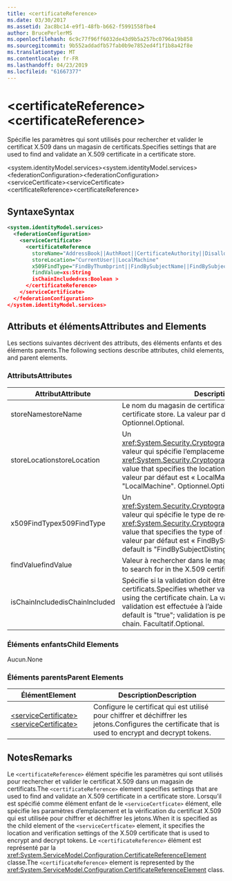 ```yaml
---
title: <certificateReference>
ms.date: 03/30/2017
ms.assetid: 2ac8bc14-e9f1-48fb-b662-f5991558fbe4
author: BrucePerlerMS
ms.openlocfilehash: 6c9c77f96ff6032de43d9b5a257bc0796a19b858
ms.sourcegitcommit: 9b552addadfb57fab0b9e7852ed4f1f1b8a42f8e
ms.translationtype: MT
ms.contentlocale: fr-FR
ms.lasthandoff: 04/23/2019
ms.locfileid: "61667377"
---
```

# <a name="certificatereference"></a><span data-ttu-id="276f6-101">\<certificateReference></span><span class="sxs-lookup"><span data-stu-id="276f6-101">\<certificateReference></span></span>
<span data-ttu-id="276f6-102">Spécifie les paramètres qui sont utilisés pour rechercher et valider le certificat X.509 dans un magasin de certificats.</span><span class="sxs-lookup"><span data-stu-id="276f6-102">Specifies settings that are used to find and validate an X.509 certificate in a certificate store.</span></span>  
  
 <span data-ttu-id="276f6-103">\<system.identityModel.services></span><span class="sxs-lookup"><span data-stu-id="276f6-103">\<system.identityModel.services></span></span>  
<span data-ttu-id="276f6-104">\<federationConfiguration></span><span class="sxs-lookup"><span data-stu-id="276f6-104">\<federationConfiguration></span></span>  
<span data-ttu-id="276f6-105">\<serviceCertificate></span><span class="sxs-lookup"><span data-stu-id="276f6-105">\<serviceCertificate></span></span>  
<span data-ttu-id="276f6-106">\<certificateReference></span><span class="sxs-lookup"><span data-stu-id="276f6-106">\<certificateReference></span></span>  
  
## <a name="syntax"></a><span data-ttu-id="276f6-107">Syntaxe</span><span class="sxs-lookup"><span data-stu-id="276f6-107">Syntax</span></span>  
  
```xml  
<system.identityModel.services>  
  <federationConfiguration>  
    <serviceCertificate>  
      <certificateReference   
        storeName="AddressBook||AuthRoot||CertificateAuthority||Disallowed||My||Root||TrustedPeople||TrustedPublisher"  
        storeLocation="CurrentUser||LocalMachine"  
        x509FindType="FindByThumbprint||FindBySubjectName||FindBySubjectDistinguishedName||FindByIssuerName||FindByIssuerDistinguishedName||FindBySerialNumber||FindByTimeValid||FindByTimeNotYetValid||FindByTimeExpired||FindByTemplateName||FindByApplicationPolicy||FindByCertificatePolicy||FindByExtension||FindByKeyUsage||FindBySubjectKeyIdentifier"  
        findValue=xs:String  
        isChainIncluded=xs:Boolean >  
      </certificateReference>  
    </serviceCertificate>  
  </federationConfiguration>  
</system.identityModel.services>  
```  
  
## <a name="attributes-and-elements"></a><span data-ttu-id="276f6-108">Attributs et éléments</span><span class="sxs-lookup"><span data-stu-id="276f6-108">Attributes and Elements</span></span>  
 <span data-ttu-id="276f6-109">Les sections suivantes décrivent des attributs, des éléments enfants et des éléments parents.</span><span class="sxs-lookup"><span data-stu-id="276f6-109">The following sections describe attributes, child elements, and parent elements.</span></span>  
  
### <a name="attributes"></a><span data-ttu-id="276f6-110">Attributs</span><span class="sxs-lookup"><span data-stu-id="276f6-110">Attributes</span></span>  
  
|<span data-ttu-id="276f6-111">Attribut</span><span class="sxs-lookup"><span data-stu-id="276f6-111">Attribute</span></span>|<span data-ttu-id="276f6-112">Description</span><span class="sxs-lookup"><span data-stu-id="276f6-112">Description</span></span>|  
|---------------|-----------------|  
|<span data-ttu-id="276f6-113">storeName</span><span class="sxs-lookup"><span data-stu-id="276f6-113">storeName</span></span>|<span data-ttu-id="276f6-114">Le nom du magasin de certificats X.509.</span><span class="sxs-lookup"><span data-stu-id="276f6-114">The name of the X.509 certificate store.</span></span> <span data-ttu-id="276f6-115">La valeur par défaut est « My ».</span><span class="sxs-lookup"><span data-stu-id="276f6-115">The default is "My".</span></span> <span data-ttu-id="276f6-116">Optionnel.</span><span class="sxs-lookup"><span data-stu-id="276f6-116">Optional.</span></span>|  
|<span data-ttu-id="276f6-117">storeLocation</span><span class="sxs-lookup"><span data-stu-id="276f6-117">storeLocation</span></span>|<span data-ttu-id="276f6-118">Un <xref:System.Security.Cryptography.X509Certificates.StoreLocation> valeur qui spécifie l’emplacement du magasin de certificats X.509.</span><span class="sxs-lookup"><span data-stu-id="276f6-118">A <xref:System.Security.Cryptography.X509Certificates.StoreLocation> value that specifies the location of the X.509 certificate store.</span></span> <span data-ttu-id="276f6-119">La valeur par défaut est « LocalMachine ».</span><span class="sxs-lookup"><span data-stu-id="276f6-119">The default value is "LocalMachine".</span></span> <span data-ttu-id="276f6-120">Optionnel.</span><span class="sxs-lookup"><span data-stu-id="276f6-120">Optional.</span></span>|  
|<span data-ttu-id="276f6-121">x509FindType</span><span class="sxs-lookup"><span data-stu-id="276f6-121">x509FindType</span></span>|<span data-ttu-id="276f6-122">Un <xref:System.Security.Cryptography.X509Certificates.X509FindType> valeur qui spécifie le type de recherche doit être exécuté.</span><span class="sxs-lookup"><span data-stu-id="276f6-122">An <xref:System.Security.Cryptography.X509Certificates.X509FindType> value that specifies the type of search that is to be executed.</span></span> <span data-ttu-id="276f6-123">La valeur par défaut est « FindBySubjectDistinguishedName ».</span><span class="sxs-lookup"><span data-stu-id="276f6-123">The default is "FindBySubjectDistinguishedName".</span></span> <span data-ttu-id="276f6-124">Optionnel.</span><span class="sxs-lookup"><span data-stu-id="276f6-124">Optional.</span></span>|  
|<span data-ttu-id="276f6-125">findValue</span><span class="sxs-lookup"><span data-stu-id="276f6-125">findValue</span></span>|<span data-ttu-id="276f6-126">Valeur à rechercher dans le magasin de certificats X.509.</span><span class="sxs-lookup"><span data-stu-id="276f6-126">The value to search for in the X.509 certificate store.</span></span> <span data-ttu-id="276f6-127">Optionnel.</span><span class="sxs-lookup"><span data-stu-id="276f6-127">Optional.</span></span>|  
|<span data-ttu-id="276f6-128">isChainIncluded</span><span class="sxs-lookup"><span data-stu-id="276f6-128">isChainIncluded</span></span>|<span data-ttu-id="276f6-129">Spécifie si la validation doit être effectuée à l’aide de la chaîne de certificats.</span><span class="sxs-lookup"><span data-stu-id="276f6-129">Specifies whether validation should be performed by using the certificate chain.</span></span> <span data-ttu-id="276f6-130">La valeur par défaut est « true » ; la validation est effectuée à l’aide de la chaîne de certificats.</span><span class="sxs-lookup"><span data-stu-id="276f6-130">The default is "true"; validation is performed by using the certificate chain.</span></span> <span data-ttu-id="276f6-131">Facultatif.</span><span class="sxs-lookup"><span data-stu-id="276f6-131">Optional.</span></span>|  
  
### <a name="child-elements"></a><span data-ttu-id="276f6-132">Éléments enfants</span><span class="sxs-lookup"><span data-stu-id="276f6-132">Child Elements</span></span>  
 <span data-ttu-id="276f6-133">Aucun.</span><span class="sxs-lookup"><span data-stu-id="276f6-133">None</span></span>  
  
### <a name="parent-elements"></a><span data-ttu-id="276f6-134">Éléments parents</span><span class="sxs-lookup"><span data-stu-id="276f6-134">Parent Elements</span></span>  
  
|<span data-ttu-id="276f6-135">Élément</span><span class="sxs-lookup"><span data-stu-id="276f6-135">Element</span></span>|<span data-ttu-id="276f6-136">Description</span><span class="sxs-lookup"><span data-stu-id="276f6-136">Description</span></span>|  
|-------------|-----------------|  
|[<span data-ttu-id="276f6-137">\<serviceCertificate></span><span class="sxs-lookup"><span data-stu-id="276f6-137">\<serviceCertificate></span></span>](../../../../../docs/framework/configure-apps/file-schema/windows-identity-foundation/servicecertificate.md)|<span data-ttu-id="276f6-138">Configure le certificat qui est utilisé pour chiffrer et déchiffrer les jetons.</span><span class="sxs-lookup"><span data-stu-id="276f6-138">Configures the certificate that is used to encrypt and decrypt tokens.</span></span>|  
  
## <a name="remarks"></a><span data-ttu-id="276f6-139">Notes</span><span class="sxs-lookup"><span data-stu-id="276f6-139">Remarks</span></span>  
 <span data-ttu-id="276f6-140">Le `<certificateReference>` élément spécifie les paramètres qui sont utilisés pour rechercher et valider le certificat X.509 dans un magasin de certificats.</span><span class="sxs-lookup"><span data-stu-id="276f6-140">The `<certificateReference>` element specifies settings that are used to find and validate an X.509 certificate in a certificate store.</span></span> <span data-ttu-id="276f6-141">Lorsqu’il est spécifié comme élément enfant de le `<serviceCertficate>` élément, elle spécifie les paramètres d’emplacement et la vérification du certificat X.509 qui est utilisée pour chiffrer et déchiffrer les jetons.</span><span class="sxs-lookup"><span data-stu-id="276f6-141">When it is specified as the child element of the `<serviceCertficate>` element, it specifies the location and verification settings of the X.509 certificate that is used to encrypt and decrypt tokens.</span></span> <span data-ttu-id="276f6-142">Le `<certificateReference>` élément est représenté par la <xref:System.ServiceModel.Configuration.CertificateReferenceElement> classe.</span><span class="sxs-lookup"><span data-stu-id="276f6-142">The `<certificateReference>` element is represented by the <xref:System.ServiceModel.Configuration.CertificateReferenceElement> class.</span></span>
